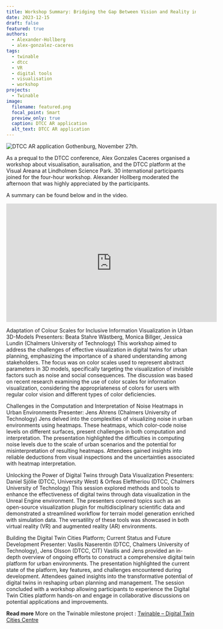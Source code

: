 ```yaml
---
title: Workshop Summary: Bridging the Gap Between Vision and Reality in Urban Planning
date: 2023-12-15
draft: false
featured: true
authors:
  - Alexander-Hollberg
  - alex-gonzalez-caceres
tags:
  - twinable
  - dtcc
  - VR
  - digital tools
  - visualisation
  - workshop
projects:
  - Twinable
image:
  filename: featured.png
  focal_point: Smart
  preview_only: true
  caption: DTCC AR application
  alt_text: DTCC AR application
---
```

![DTCC AR application](featured.jpg)
Gothenburg, November 27th.

As a prequal to the DTCC conference, Alex Gonzales Caceres organised a workshop about visualisation, auralisation, and the DTCC platform at the Visual Areana at Lindholmen Science Park. 30 international participants joined for the four-hour workshop. Alexander Hollberg moderated the afternoon that was highly appreciated by the participants.

A summary can be found below and in the video.
<iframe width="560" height="315" src="https://www.youtube.com/watch?v=wLJxXYHjLe8" title="YouTube video player" frameborder="0" allow="accelerometer; autoplay; clipboard-write; encrypted-media; gyroscope; picture-in-picture; web-share" allowfullscreen></iframe>

Adaptation of Colour Scales for Inclusive Information Visualization in Urban 3D-Models
Presenters: Beata Stahre Wästberg, Monica Billger, Jessica Lundin (Chalmers University of Technology)
This workshop aimed to address the challenges of effective visualization in digital twins for urban planning, emphasizing the importance of a shared understanding among stakeholders. The focus was on color scales used to represent abstract parameters in 3D models, specifically targeting the visualization of invisible factors such as noise and social consequences. The discussion was based on recent research examining the use of color scales for information visualization, considering the appropriateness of colors for users with regular color vision and different types of color deficiencies.

Challenges in the Computation and Interpretation of Noise Heatmaps in Urban Environments
Presenter: Jens Ahrens (Chalmers University of Technology)
Jens delved into the complexities of visualizing noise in urban environments using heatmaps. These heatmaps, which color-code noise levels on different surfaces, present challenges in both computation and interpretation. The presentation highlighted the difficulties in computing noise levels due to the scale of urban scenarios and the potential for misinterpretation of resulting heatmaps. Attendees gained insights into reliable deductions from visual inspections and the uncertainties associated with heatmap interpretation.

Unlocking the Power of Digital Twins through Data Visualization
Presenters: Daniel Sjölie (DTCC, University West) & Orfeas Eleftheriou (DTCC, Chalmers University of Technology)
This session explored methods and tools to enhance the effectiveness of digital twins through data visualization in the Unreal Engine environment. The presenters covered topics such as an open-source visualization plugin for multidisciplinary scientific data and demonstrated a streamlined workflow for terrain model generation enriched with simulation data. The versatility of these tools was showcased in both virtual reality (VR) and augmented reality (AR) environments.

Building the Digital Twin Cities Platform; Current Status and Future Development
Presenter: Vasilis Naserentin (DTCC, Chalmers University of Technology), Jens Olsson (DTCC, CIT)
Vasilis and Jens provided an in-depth overview of ongoing efforts to construct a comprehensive digital twin platform for urban environments. The presentation highlighted the current state of the platform, key features, and challenges encountered during development. Attendees gained insights into the transformative potential of digital twins in reshaping urban planning and management. The session concluded with a workshop allowing participants to experience the Digital Twin Cities platform hands-on and engage in collaborative discussions on potential applications and improvements.

**Read more**
More on the Twinable milestone project : [Twinable – Digital Twin Cities Centre](https://dtcc.chalmers.se)